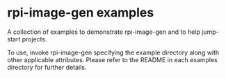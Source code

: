 # rpi-image-gen examples

A collection of examples to demonstrate rpi-image-gen and to help jump-start projects.

To use, invoke rpi-image-gen specifying the example directory along with other applicable attributes. Please refer to the README in each examples directory for further details.
